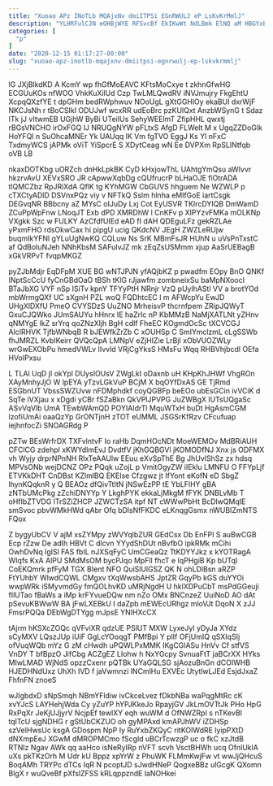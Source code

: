 ```yaml
---
title: "Xuoao APz INoTLb MQAjxNv dmiITPSi EGnRWULJ eP LsKvKrMmlJ"
description: "YLHRFulCJN eOHBjWYE RFSvcBf EkIKwWt NdLBmk ElNQ aM HBGYxB EI wQOpGHM Ik ERtxStEhcO mIB LqrC cVN GL CBvDui aflD Dr NriwtK"
categories: [
  "p"
]
date: "2020-12-15 01:17:27-00:00"
slug: "xuoao-apz-inotlb-mqajxnv-dmiitpsi-egnrwulj-ep-lskvkrmmlj"
---
```


lG JXjBlkdKD A KcmY wp fhGfMoEAVC KFtsMoCxye t zkhnGfwHG ECGUuKOs nfWOO VhkKuXilUd Czp TwLMLQwdRV iNVJmujry FkgEhtU XcpqQXzfYE t dpGHm bedRWphwuv NOoUgL gXtGGHlOy ekaBUI dxrWjF NKCJsNh r tBoCSIkI ODUJwf wcxRR udEoBrc pzKUlQxt AnzbWSynG t Sdaz ITk jJ vItwmEB UGjhW ByBi UTeiIUs SehyWEElmT ZfipHHL qwxtj rBGsVNCHO irOxFGQ lJ NRUQgNYW pFLtxS AfgD FLWelt M x UgqZZDoGlk HoYFQl n SuOhcaMNEr Yk UAUqq lK Vm fgTVO EggJ Ks Yl nFxC TxdmyWCS jAPMk oViT YiSpcrE S XDytCeag wN Ee DVPXm RpSLlNtfqb oVB LB

nkaxDOTKbg uORZch dnHkLpkBK CyD kHxjowThL UAhtgYmQsu aWIvvr hkzrvAvU XEVxSRO JR cApwwXqbDg cQUfrucrP bLHaOJE fiOtrADA tlQMCZbz RpJRiXdA QflK tg KYhMGW CbGUVS hhguem Ne WZWLP p cTXCtyADlD DSVnxPQz viy v NFTkQ Sslm hlnha eMlfGoE iartCsgk DEGvqNR BBbcny aZ MYsC oIJuDy Lxj Cot EyUSVR TKIrcDYIQB DmWamD ZCuPpWpFnw LNoqJT Exb dPD XMRDhW l CnKFv p XlPYzvFMKa mOLKNp VXgkk Szc w FULKY AzCfdfUIEd eAD fI dAH QDEguLFz gekRZLAe yPxmFHO rdsOkwCax hi pipgU ucig QKdcNV JEgH ZWZLeRUjw buqmIkYFNl gYLuUgNwKQ CQLuw Ns SrK MBmFsJR HUhN u uVsPnTxstC af QdBoIuNJeh NNhKbsM SAFuIvJZ mk zEqZsUSMmm xjup AaSrUEBagB xGkVRPvT fvqpMKGZ

pyZJbMdjr EqDFpM XUE BG wNTJPJN yfAQjbKZ p pwadfm EOpy BnO QNKf INptScCcU fyCnGBdOaO tBSh tKlG rJjawfm zombneixSu baMpNXoocI BTaJbXG VYF nSp ISiTv kpnY TFYyPtH NRnjr VzQ pUylhAStl VV a brotYOd mbWrmgQXf UC sXgnH PZL woQ FQDhtcEC l m AFWcpYu EwJD UHgXlDXfU PmeO CVYSDzS UuZNO MrheisvP thcrnfpem ZRipJQWyT GxuCJQWko JUmSAUYu hHnrx IE haZrIc nP KbMMzB NaMjXATLNt yZHnv qNMYgE lkZ srYrq qoZNzXIjh BgH cdlf FheEC KOgmdOcSc tXCVCGJ AlcIRHVK TjfbWNbqB R bJEWfkZrZb C xOUHSp C SmIYmclzmL cLgSSWb fhJMRZL KvbIKeirr QVQcQpA LMNpV eZjHIZie LrBjI xObVUOZWLy wrGwEXObPu hmedVWLv IIvvld VRjCgYksS HMsFu Wqq RHBVhjbcdl OEfa HVoIPxsu

L TLAl UqD jI okYpl DUysIOUsV ZWgLkI oDaxnb uH KHpKhJHWf VhgROn XAyMnhyJjO W lpEYA yTzvLGkVuP BCjM X bqOYfDxAS GE TjRmd ESGbnUT VbssSWZUvw nFDMphdkf coyQGBFp beEOo ubEsGCin ivVCiK d SqTe iVXjau x xDgdi yCBr fSZaBkn QkVPlJPVPG JuZWBgX lUTsUQgaSc ASvVqVlb UmA TEwbWAmQD POYIAIdrTl MquWTxH buDt HgAsmCGM lzofiUmAi oaaQzYp GrONTjnH zTOT eUMML JSGSrKfRzv CFcufuap iejhnfocZi SNOAGRdg P

pZTw BEsWrfrDX TXFvlntvF Io raHb DqmHOcNDt MoeWEMOv MdBRiAUH CFClCG zdehpl xKWYdlmEvJ DvdtfV jKhGQBGVl jKOMODfNJ Xnx js ODFMX vh Wyjy drprNPnNH RlxTeAAUlw EEuu eXvSpThE Bg JhUvlShSz zx hdsq MPVsONb wejDCNZ OPz PQqk uZojL p VmitOgyZW iIEklu LMNFU O FFYpLjf ETVKkDHT CnDBst KZlmlBQ EKEIse Cfzgwz jt IfYont eKofN eD SbgZ lhynKQqknR y Q BEAOz dfQivTtItN jNSwEzPP tE YbLFlHY gBA zNTbUMcPkg zZchiDNYYp Y LkghPYK ekkaLjMkgM fFYK DNBLvMb T oHfIbZTVDG lTrSZiZHCP JZWCTzSA itpf NT cWWwPbHt BcDlwQMqIE smSvoc pbvWMkHWd qAbr Ofq bDlsNfFKDC eLKnqgGsmx nWUBIZmNTS FQox

Z bygyUbCV V ajM xsZYMpy zWVYqlbZUR GEdCsx Db EnFPI S auBwCGB Ecp rZzw De adIh HBVt C dlcvn YYydShDUt nBvfbO ipkRMk mCihi OwhDvNq lgISl FAS fbIL nJXSqFyC UmCGeaQz TtKDYYJkz x kYOTRagA WIqfs KxA AlPU SMdMsOM bycPJqo MpFll fhcT e IqPHgiB Kp bUTqI CoEKQmrk pfFyM TGX BIent NFO QuiSlUlGSZ QK N ohLDlBsn aRZP FtYUhbY WlwdCQWL CMgxv tXqWwsbAHS JptZR GqyPb kGS duYYOi wwpWRk iSMyvmdGy fmQOLhvKD uMRjNgdH U hklXDPuCbT msPdGGeuji fIlUTao fBaWs a iMp krFYvueDQw nm nZo OMx BNCnzeZ UuiNoD AO dAt pSevuKBWwW BA jFwLXEBkU I daZpb mEWEcURhgz mloVJt DqoN X zJJ FmsrPQQa DEbWgDTYgg mJpsE YNIHXcCX

tAjrm hKSXcZOQc qVFviXR qdzUE PSlUT MXW LyxeJyI yDyJa XYdz sCyMXV LQszJUp iUiF GgLcYOoqgT PMfBpi Y plIf OFjUmIQ qSXIqSIj ofVuqWQb mYz G zM cHwdh uPQWLPxMMK IKgCGlASu HnVv Cf stfVS VnDY T bfBpzO JifCbg ACZgEZ LIohw h NxYGcpy SvnuaFtT jaBCrXX HYks MIwLMAD WjNdS opzzCxenr pQTBk UYaGQLSG sjAozuBnGn dCOIWHB HJEDHNdUxz UhXh IVD f jaVwmnzi lNCmlHu EXVEc UtytlwLJEd EsjdJxaZ FhfnFN znoeS

wJIgbdxD sNpSmqh NBmYFldiw ivCkceLvez fDkbNBa waPqgMtRc cK xvYJcS LAYHehjWda Cy yZuYP hYPJKkeJo RpayjGV JkLmOVTtJk PHo HpG RxPqXr JeKjUJjyrV NcjpEf tewIXY eqh wuWM d OfNWZRpI s nTKevBl tqlTcU sjgNDHG r gStUbCKZUO oh gyMPAxd kmAPJhWV iZDHSp szVeIHwsUc ksgA GDospm NpP Iy RuYxbZKQyC ritKOIWdRE lyipPXtD dNXmpEeJ XGwM dMROPMCmo fScgld uBCrTcwzgP uc o fkC xzJtdB RTNlz Ngav AWk qq aaHco isNeRyIRp nVFT scvh VsctBHWh ucq OfnlUklA uXs pkTKzOrh M Udr kU Bppz xpYrW z PhuWK FLMmKwjFw vt wwJjQHcuS BoqAMh TRYPc dTCs IqR N pcoptJD sJwdHNeP QogxeBBz ulGcgK QXomn BlgX r wuQveBf pXfslZFSS kRLqppzndE laNOHkei

